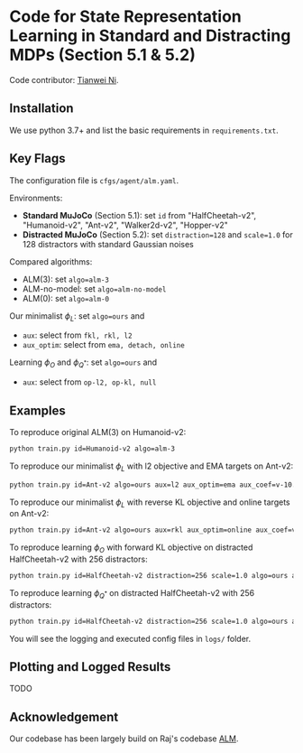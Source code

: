 # Code for State Representation Learning in Standard and Distracting MDPs (Section 5.1 & 5.2)

Code contributor: [Tianwei Ni](https://twni2016.github.io/).

## Installation

We use python 3.7+ and list the basic requirements in `requirements.txt`.

## Key Flags
The configuration file is `cfgs/agent/alm.yaml`.

Environments:
- **Standard MuJoCo** (Section 5.1): set `id` from "HalfCheetah-v2", "Humanoid-v2", "Ant-v2", "Walker2d-v2", "Hopper-v2"
- **Distracted MuJoCo** (Section 5.2): set `distraction=128` and `scale=1.0` for 128 distractors with standard Gaussian noises

Compared algorithms:
- ALM(3): set `algo=alm-3`
- ALM-no-model: set `algo=alm-no-model`
- ALM(0): set `algo=alm-0`

Our minimalist $\phi_L$: set `algo=ours` and
- `aux`: select from `fkl, rkl, l2`
- `aux_optim`: select from `ema, detach, online`

Learning $\phi_O$ and $\phi_{Q^*}$: set `algo=ours` and
- `aux`: select from `op-l2, op-kl, null`

## Examples

To reproduce original ALM(3) on Humanoid-v2:
```bash
python train.py id=Humanoid-v2 algo=alm-3
```

To reproduce our minimalist $\phi_L$ with l2 objective and EMA targets on Ant-v2:
```bash
python train.py id=Ant-v2 algo=ours aux=l2 aux_optim=ema aux_coef=v-10.0
```

To reproduce our minimalist $\phi_L$ with reverse KL objective and online targets on Ant-v2:
```bash
python train.py id=Ant-v2 algo=ours aux=rkl aux_optim=online aux_coef=v-1.0
```

To reproduce learning $\phi_O$ with forward KL objective on distracted HalfCheetah-v2 with 256 distractors:
```bash
python train.py id=HalfCheetah-v2 distraction=256 scale=1.0 algo=ours aux=op-kl aux_optim=null aux_coef=v-1.0
```

To reproduce learning $\phi_{Q^*}$ on distracted HalfCheetah-v2 with 256 distractors:
```bash
python train.py id=HalfCheetah-v2 distraction=256 scale=1.0 algo=ours aux=null aux_optim=null aux_coef=v-0.0
```

You will see the logging and executed config files in `logs/` folder.

## Plotting and Logged Results
TODO

## Acknowledgement
Our codebase has been largely build on Raj's codebase [ALM](https://github.com/RajGhugare19/alm).
